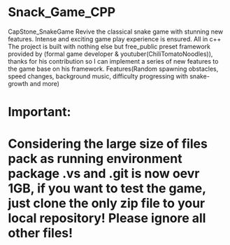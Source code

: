 # Snack_Game_CPP
 CapStone_SnakeGame  Revive the classical snake game with stunning new features. Intense and exciting game play experience is ensured. All in c++ The project is built with nothing else but free_public preset framework provided by (formal game developer & youtuber(ChiliTomatoNoodles)), thanks for his contribution so I can implement a series of new features to the game base on his framework. Features(Random spawning obstacles, speed changes, background music, difficulty progressing with snake-growth and more)
 
 # Important:
 # Considering the large size of files pack as running environment package .vs and .git is now oevr 1GB, if you want to test the game, just clone the only zip file to your local repository! Please ignore all other files!
